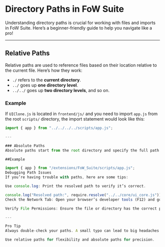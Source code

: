 # Directory Paths in FoW Suite

Understanding directory paths is crucial for working with files and imports in FoW Suite. Here’s a beginner-friendly guide to help you navigate like a pro!

---

## Relative Paths
Relative paths are used to reference files based on their location relative to the current file. Here’s how they work:

- `./` refers to the **current directory**.
- `../` goes up **one directory level**.
- `../../` goes up **two directory levels**, and so on.

### Example
If `UIClone.js` is located in `frontend/js/` and you need to import `app.js` from the root `scripts/` directory, the import statement would look like this:
```javascript
import { app } from "../../../../scripts/app.js";

---

### Absolute Paths
Absolute paths start from the root directory and specify the full path to the file. They are useful when you know the exact location of the file.

##Example

import { app } from "/extensions/FoW_Suite/scripts/app.js";
Debugging Path Issues
If you’re having trouble with paths, here are some tips:

Use console.log: Print the resolved path to verify it’s correct.

console.log("Resolved path:", require.resolve("../../core/ui_core.js"));
Check the Network Tab: Open your browser’s developer tools (F12) and go to the Network tab. Look for requests to the file and check if they’re successful (status code 200).

Verify File Permissions: Ensure the file or directory has the correct permissions to be accessed by the server.

---

Pro Tip
Always double-check your paths. A small typo can lead to big headaches!

Use relative paths for flexibility and absolute paths for precision.

